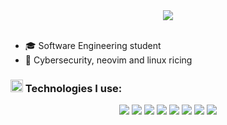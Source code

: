 

<div align="center">
<img src="https://64.media.tumblr.com/4ac57db98021ffd3a4e6717dee097802/aa44282323a3c36a-66/s500x750/727356ce2f1c9fdf07998fcd735c32d83e30f05d.gif"/>
</div><br>

- :mortar_board: Software Engineering student
- 💜 Cybersecurity, neovim and linux ricing


<!---
- 🌌 El Psy Congroo
- 🫡 I can learn anything
- ⌛ Milestone
- 🦅 Wings
- ?
- ?

![x](https://komarev.com/ghpvc/?username=s4hlo&color=grey)
↴

[Try Harder}
-->

<h3> 
  <img src="https://github.com/Tarikul-Islam-Anik/Animated-Fluent-Emojis/blob/master/Emojis/Travel%20and%20places/Cloud%20with%20Rain.png" width="20" height="20" /> Technologies I use:
</h3>
<div align="center">
  <img src="https://img.shields.io/badge/Typescript-24273a?logo=typescript&style=for-the-badge&logoColor=3776AB">
  <img src="https://img.shields.io/badge/Node.js-24273a?logo=node.js&style=for-the-badge&logoColor=43853D">
  <img src="https://img.shields.io/badge/React-24273a?logo=react&style=for-the-badge&logoColor=61dbfb">
  <img src="https://img.shields.io/badge/Neovim-24273a?logo=neovim&style=for-the-badge&logoColor=5ec452">
  <img src="https://img.shields.io/badge/linux-24273a?logo=linux&style=for-the-badge&logoColor=3284db"/>
  <img src="https://img.shields.io/badge/Python-24273a?logo=python&style=for-the-badge&logoColor=3776AB"/>
  <img src="https://img.shields.io/badge/bash-24273a?logo=gnu-bash&logoColor=fff&style=for-the-badge"/>
  <img src="https://img.shields.io/badge/PostgreSQL-24273a?logo=postgresql&style=for-the-badge&logoColor=3776AB">
</div>

